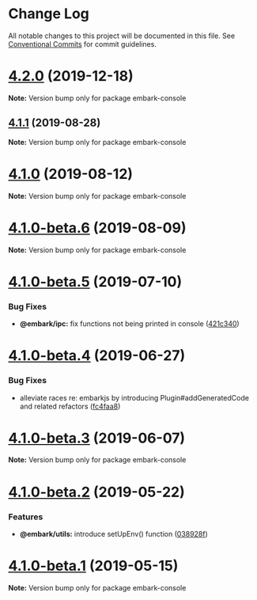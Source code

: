 # Change Log

All notable changes to this project will be documented in this file.
See [Conventional Commits](https://conventionalcommits.org) for commit guidelines.

# [4.2.0](https://github.com/embark-framework/embark/compare/v4.1.1...v4.2.0) (2019-12-18)

**Note:** Version bump only for package embark-console





## [4.1.1](https://github.com/embark-framework/embark/compare/v4.1.0...v4.1.1) (2019-08-28)

**Note:** Version bump only for package embark-console





# [4.1.0](https://github.com/embark-framework/embark/compare/v4.1.0-beta.6...v4.1.0) (2019-08-12)

**Note:** Version bump only for package embark-console





# [4.1.0-beta.6](https://github.com/embark-framework/embark/compare/v4.1.0-beta.5...v4.1.0-beta.6) (2019-08-09)

**Note:** Version bump only for package embark-console





# [4.1.0-beta.5](https://github.com/embark-framework/embark/compare/v4.1.0-beta.4...v4.1.0-beta.5) (2019-07-10)


### Bug Fixes

* **@embark/ipc:** fix functions not being printed in console ([421c340](https://github.com/embark-framework/embark/commit/421c340))





# [4.1.0-beta.4](https://github.com/embark-framework/embark/compare/v4.1.0-beta.3...v4.1.0-beta.4) (2019-06-27)


### Bug Fixes

* alleviate races re: embarkjs by introducing Plugin#addGeneratedCode and related refactors ([fc4faa8](https://github.com/embark-framework/embark/commit/fc4faa8))





# [4.1.0-beta.3](https://github.com/embark-framework/embark/compare/v4.1.0-beta.2...v4.1.0-beta.3) (2019-06-07)

**Note:** Version bump only for package embark-console





# [4.1.0-beta.2](https://github.com/embark-framework/embark/compare/v4.1.0-beta.1...v4.1.0-beta.2) (2019-05-22)


### Features

* **@embark/utils:** introduce setUpEnv() function ([038928f](https://github.com/embark-framework/embark/commit/038928f))





# [4.1.0-beta.1](https://github.com/embark-framework/embark/compare/v4.1.0-beta.0...v4.1.0-beta.1) (2019-05-15)

**Note:** Version bump only for package embark-console
